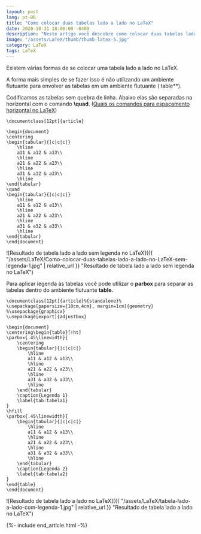 ```yaml
---
layout: post
lang: pt-BR
title: "Como colocar duas tabelas lado a lado no LaTeX"
date: 2020-10-31 18:00:00 -0400
description: "Neste artigo você descobre como colocar duas tabelas lado a lado no LaTeX."
image: "/assets/LaTeX/thumb/thumb-latex-5.jpg"
category: LaTeX
tags: LaTeX
---
```


Existem várias formas de se colocar uma tabela lado a lado no LaTeX.

A forma mais simples de se fazer isso é não utilizando um ambiente flutuante para envolver as tabelas em um ambiente flutuante (
table\*\*).

Codificamos as tabelas sem quebra de linha. Abaixo elas são separadas na horizontal com o comando **\quad**. (<a href="https://estudantesemapuros.com/quais-os-comandos-para-espacamento-horizontal-no-latex/" target="_blank">Quais os comandos para espaçamento horizontal no LaTeX</a>)

```TeX
\documentclass[12pt]{article}

\begin{document}
\centering
\begin{tabular}{|c|c|c|}
    \hline
    a11 & a12 & a13\\
    \hline
    a21 & a22 & a23\\
    \hline
    a31 & a32 & a33\\
    \hline
\end{tabular}
\quad
\begin{tabular}{|c|c|c|}
    \hline
    a11 & a12 & a13\\
    \hline
    a21 & a22 & a23\\
    \hline
    a31 & a32 & a33\\
    \hline
\end{tabular}
\end{document}
```

![Resultado de tabela lado a lado sem legenda no LaTeX]({{ "/assets/LaTeX/Como-colocar-duas-tabelas-lado-a-lado-no-LaTeX-sem-legenda-1.jpg" | relative_url }} "Resultado de tabela lado a lado sem legenda no LaTeX")

Para aplicar legenda às tabelas você pode utilizar o **parbox** para separar as tabelas dentro do ambiente flutuante **table**.

```TeX
\documentclass[12pt]{article}%{standalone}%
\usepackage[papersize={10cm,4cm}, margin=1cm]{geometry}
%\usepackage{graphicx}
\usepackage[export]{adjustbox}

\begin{document}
\centering\begin{table}[!ht]
\parbox{.45\linewidth}{
    \centering
    \begin{tabular}{|c|c|c|}
        \hline
        a11 & a12 & a13\\
        \hline
        a21 & a22 & a23\\
        \hline
        a31 & a32 & a33\\
        \hline
    \end{tabular}
    \caption{Legenda 1}
    \label{tab:tabela1}
}
\hfill
\parbox{.45\linewidth}{
    \begin{tabular}{|c|c|c|}
        \hline
        a11 & a12 & a13\\
        \hline
        a21 & a22 & a23\\
        \hline
        a31 & a32 & a33\\
        \hline
    \end{tabular}
    \caption{Legenda 2}
    \label{tab:tabela2}
}
\end{table}
\end{document}
```

![Resultado de tabela lado a lado no LaTeX]({{ "/assets/LaTeX/tabela-lado-a-lado-com-legenda-1.jpg" | relative_url }} "Resultado de tabela lado a lado no LaTeX")

{%- include end_article.html -%}
